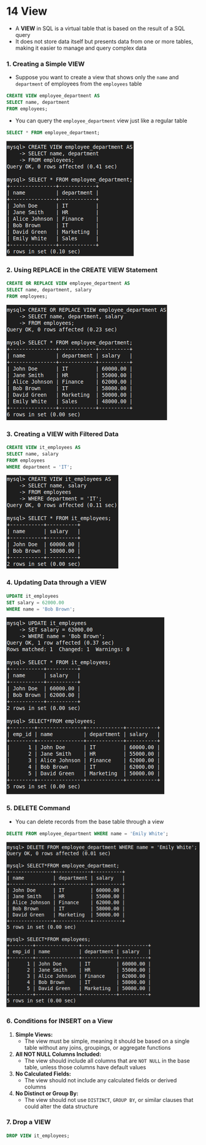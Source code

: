 # 14 View

- A **VIEW** in SQL is a virtual table that is based on the result of a SQL query
- It does not store data itself but presents data from one or more tables, making it easier to manage and query complex data

### 1. **Creating a Simple VIEW**
- Suppose you want to create a view that shows only the `name` and `department` of employees from the `employees` table

```sql
CREATE VIEW employee_department AS
SELECT name, department
FROM employees;
```

- You can query the `employee_department` view just like a regular table

```sql
SELECT * FROM employee_department;
```

![view1](images/view1.png)

### 2. **Using REPLACE in the CREATE VIEW Statement**

```sql
CREATE OR REPLACE VIEW employee_department AS
SELECT name, department, salary
FROM employees;
```

![view3](images/view3.png)

### 3. **Creating a VIEW with Filtered Data**

```sql
CREATE VIEW it_employees AS
SELECT name, salary
FROM employees
WHERE department = 'IT';
```

![view2](images/view2.png)

### 4. **Updating Data through a VIEW**

```sql
UPDATE it_employees
SET salary = 62000.00
WHERE name = 'Bob Brown';
```

![view5](images/view5.png)

### 5. **DELETE Command**

- You can delete records from the base table through a view

```sql
DELETE FROM employee_department WHERE name = 'Emily White';
```

![view4](images/view4.png)

### 6. **Conditions for INSERT on a View**
1. **Simple Views:**
	-  The view must be simple, meaning it should be based on a single table without any joins, groupings, or aggregate functions
2. **All NOT NULL Columns Included:** 
	-  The view should include all columns that are `NOT NULL` in the base table, unless those columns have default values
3. **No Calculated Fields:** 
	- The view should not include any calculated fields or derived columns
4. **No Distinct or Group By:** 
	- The view should not use `DISTINCT`, `GROUP BY`, or similar clauses that could alter the data structure

### 7. **Drop a VIEW**

```sql
DROP VIEW it_employees;
```
